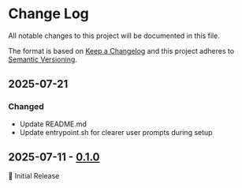Change Log
==========

All notable changes to this project will be documented in this file.

The format is based on [Keep a Changelog](http://keepachangelog.com/)
and this project adheres to [Semantic Versioning](http://semver.org/).

## 2025-07-21
### Changed
- Update README.md
- Update entrypoint.sh for clearer user prompts during setup

## 2025-07-11 - [0.1.0](https://github.com/TangoMan75/shoe/releases/tag/0.1.0)
🎉 Initial Release
